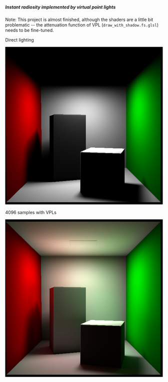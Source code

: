 ##### Instant radiosity implemented by virtual point lights

Note: This project is almost finished, although the shaders are a little bit problematic -- the attenuation function of VPL (`draw_with_shadow.fs.glsl`) needs to be fine-tuned.

Direct lighting

![](results/direct-attenuation.png)


4096 samples with VPLs

![](results/vpl-4096.png)
